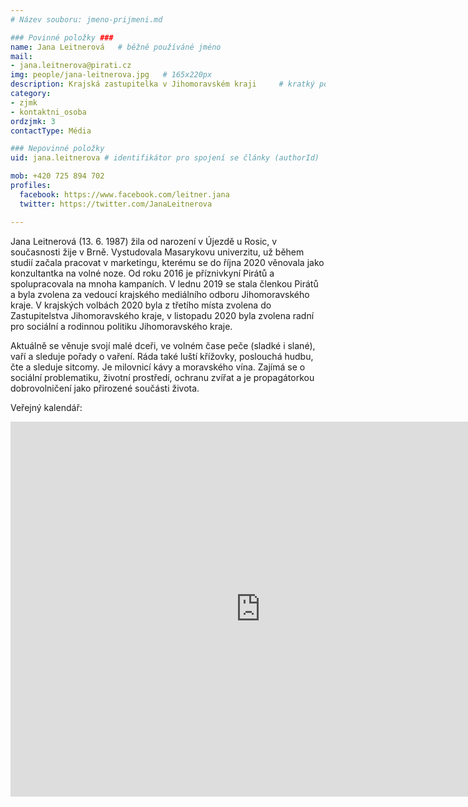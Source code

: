 ```yaml
---
# Název souboru: jmeno-prijmeni.md

### Povinné položky ###
name: Jana Leitnerová  	# běžně používáné jméno
mail:
- jana.leitnerova@pirati.cz
img: people/jana-leitnerova.jpg   # 165x220px
description: Krajská zastupitelka v Jihomoravském kraji  	# kratký popis, max 160 znaků
category:  
- zjmk
- kontaktni_osoba
ordzjmk: 3
contactType: Média

### Nepovinné položky
uid: jana.leitnerova # identifikátor pro spojení se články (authorId)

mob: +420 725 894 702
profiles:
  facebook: https://www.facebook.com/leitner.jana
  twitter: https://twitter.com/JanaLeitnerova

---
```


Jana Leitnerová (13. 6. 1987) žila od narození v Újezdě u Rosic, v současnosti žije v Brně. Vystudovala Masarykovu univerzitu, už během studií začala pracovat v marketingu, kterému se do října 2020 věnovala jako konzultantka na volné noze.
Od roku 2016 je příznivkyní Pirátů a spolupracovala na mnoha kampaních. V lednu 2019 se stala členkou Pirátů a byla zvolena za vedoucí krajského mediálního odboru Jihomoravského kraje. V krajských volbách 2020 byla z třetího místa zvolena do Zastupitelstva Jihomoravského kraje, v listopadu 2020 byla zvolena radní pro sociální a rodinnou politiku Jihomoravského kraje.

Aktuálně se věnuje svojí malé dceři, ve volném čase peče (sladké i slané), vaří a sleduje pořady o vaření. Ráda také luští křížovky, poslouchá hudbu, čte a sleduje sitcomy. Je milovnicí kávy a moravského vína. Zajímá se o sociální problematiku, životní prostředí, ochranu zvířat a je propagátorkou dobrovolničení jako přirozené součásti života.

Veřejný kalendář:
<iframe src="https://calendar.google.com/calendar/embed?src=j4nje8p548425p27pkp5n06mrg%40group.calendar.google.com&ctz=Europe%2FPrague" style="border: 0" width="800" height="600" frameborder="0" scrolling="no"></iframe>
